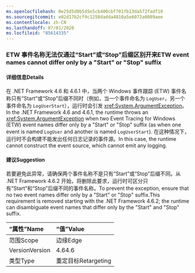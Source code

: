 ```yaml
---
ms.openlocfilehash: 0e25d5d9b545e5cb400cbf701fb13da572fadf10
ms.sourcegitcommit: e02d17b2cf9c1258dadda4810a5e6072a0089aee
ms.contentlocale: zh-CN
ms.lasthandoff: 07/01/2020
ms.locfileid: "85614335"
---
```

### <a name="etw-event-names-cannot-differ-only-by-a-start-or-stop-suffix"></a><span data-ttu-id="27275-101">ETW 事件名称无法仅通过“Start”或“Stop”后缀区别开来</span><span class="sxs-lookup"><span data-stu-id="27275-101">ETW event names cannot differ only by a "Start" or "Stop" suffix</span></span>

#### <a name="details"></a><span data-ttu-id="27275-102">详细信息</span><span class="sxs-lookup"><span data-stu-id="27275-102">Details</span></span>

<span data-ttu-id="27275-103">在 .NET Framework 4.6 和 4.6.1 中，当两个 Windows 事件跟踪 (ETW) 事件名称只有“Start”或“Stop”后缀不同时（例如，当一个事件命名为 `LogUser`，另一个事件命名为 `LogUserStart`），运行时会引发 <xref:System.ArgumentException>。</span><span class="sxs-lookup"><span data-stu-id="27275-103">In the .NET Framework 4.6 and 4.6.1, the runtime throws an <xref:System.ArgumentException> when two Event Tracing for Windows (ETW) event names differ only by a "Start" or "Stop" suffix (as when one event is named `LogUser` and another is named `LogUserStart`).</span></span> <span data-ttu-id="27275-104">在这种情况下，运行时不会构建不能发出任何日志记录的事件源。</span><span class="sxs-lookup"><span data-stu-id="27275-104">In this case, the runtime cannot construct the event source, which cannot emit any logging.</span></span>

#### <a name="suggestion"></a><span data-ttu-id="27275-105">建议</span><span class="sxs-lookup"><span data-stu-id="27275-105">Suggestion</span></span>

<span data-ttu-id="27275-106">若要避免此异常，请确保两个事件名称不是只有“Start”或“Stop”后缀不同。从 .NET Framework 4.6.2 开始，将删除此要求，运行时可区分只有“Start”和“Stop”后缀不同的事件名称。</span><span class="sxs-lookup"><span data-stu-id="27275-106">To prevent the exception, ensure that no two event names differ only by a "Start" or "Stop" suffix.This requirement is removed starting with the .NET Framework 4.6.2; the runtime can disambiguate event names that differ only by the "Start" and "Stop" suffix.</span></span>

| <span data-ttu-id="27275-107">“属性”</span><span class="sxs-lookup"><span data-stu-id="27275-107">Name</span></span>    | <span data-ttu-id="27275-108">“值”</span><span class="sxs-lookup"><span data-stu-id="27275-108">Value</span></span>       |
|:--------|:------------|
| <span data-ttu-id="27275-109">范围</span><span class="sxs-lookup"><span data-stu-id="27275-109">Scope</span></span>   | <span data-ttu-id="27275-110">边缘</span><span class="sxs-lookup"><span data-stu-id="27275-110">Edge</span></span>        |
| <span data-ttu-id="27275-111">Version</span><span class="sxs-lookup"><span data-stu-id="27275-111">Version</span></span> | <span data-ttu-id="27275-112">4.6</span><span class="sxs-lookup"><span data-stu-id="27275-112">4.6</span></span>         |
| <span data-ttu-id="27275-113">类型</span><span class="sxs-lookup"><span data-stu-id="27275-113">Type</span></span>    | <span data-ttu-id="27275-114">重定目标</span><span class="sxs-lookup"><span data-stu-id="27275-114">Retargeting</span></span> |
